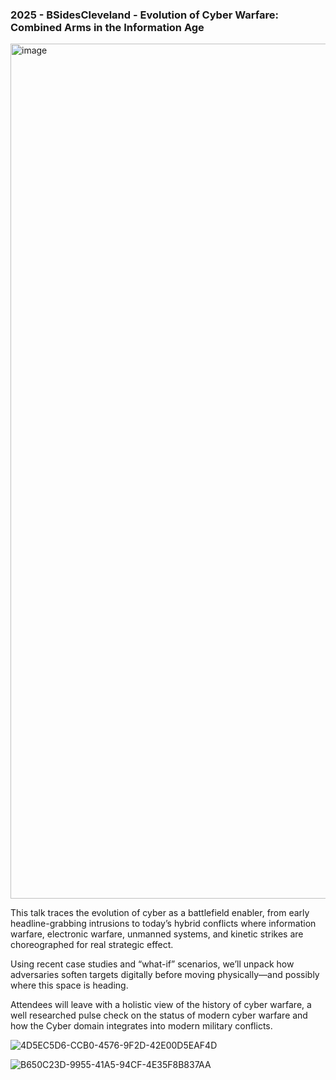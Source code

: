 ### 2025 - BSidesCleveland - Evolution of Cyber Warfare: Combined Arms in the Information Age


<img width="1682" height="1368" alt="image" src="https://github.com/user-attachments/assets/46324fb5-de5d-44f8-b9fe-a24bf9b571d0" />

This talk traces the evolution of cyber as a battlefield enabler, from early headline-grabbing intrusions to today’s hybrid conflicts where information warfare, electronic warfare, unmanned systems, and kinetic strikes are choreographed for real strategic effect.

Using recent case studies and “what-if” scenarios, we’ll unpack how adversaries soften targets digitally before moving physically—and possibly where this space is heading.

Attendees will leave with a holistic view of the history of cyber warfare, a well researched pulse check on the status of modern cyber warfare and how the Cyber domain integrates into modern military conflicts. 

![4D5EC5D6-CCB0-4576-9F2D-42E00D5EAF4D](https://github.com/user-attachments/assets/4d2d5f2f-563e-4536-98a0-8925efdb0f6b)

![B650C23D-9955-41A5-94CF-4E35F8B837AA](https://github.com/user-attachments/assets/ee514081-f14c-4362-892a-6ff0a861d393)

